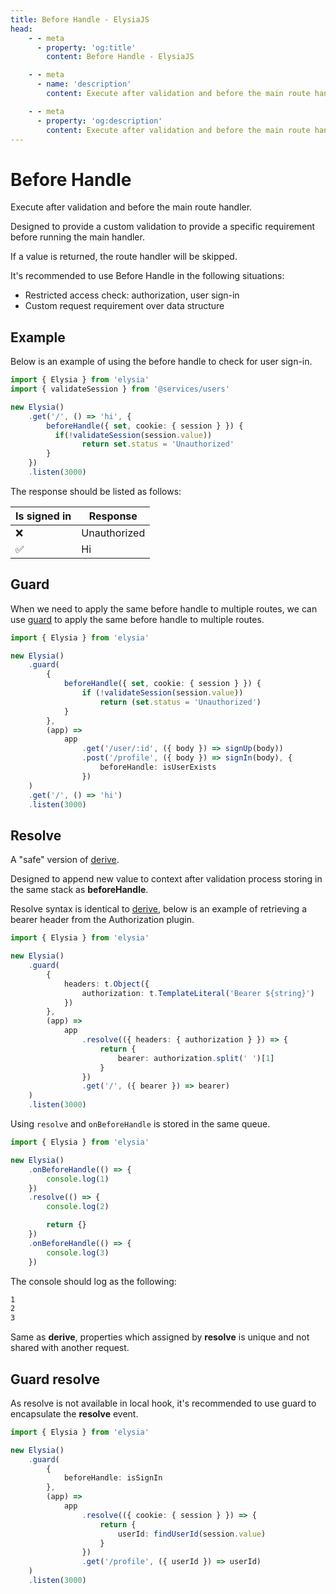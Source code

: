 ```yaml
---
title: Before Handle - ElysiaJS
head:
    - - meta
      - property: 'og:title'
        content: Before Handle - ElysiaJS

    - - meta
      - name: 'description'
        content: Execute after validation and before the main route handler. Designed to provide a custom validation to provide a specific requirement before running the main handler. It's recommended to use Before Handle in the following situations. Restricted access check, authorization, user sign-in. Custom request requirement over data structure

    - - meta
      - property: 'og:description'
        content: Execute after validation and before the main route handler. Designed to provide a custom validation to provide a specific requirement before running the main handler. It's recommended to use Before Handle in the following situations. Restricted access check, authorization, user sign-in. Custom request requirement over data structure
---
```


# Before Handle

Execute after validation and before the main route handler.

Designed to provide a custom validation to provide a specific requirement before running the main handler.

If a value is returned, the route handler will be skipped.

It's recommended to use Before Handle in the following situations:

-   Restricted access check: authorization, user sign-in
-   Custom request requirement over data structure

## Example

Below is an example of using the before handle to check for user sign-in.

```typescript
import { Elysia } from 'elysia'
import { validateSession } from '@services/users'

new Elysia()
    .get('/', () => 'hi', {
        beforeHandle({ set, cookie: { session } }) {
          if(!validateSession(session.value))
                return set.status = 'Unauthorized'
        }
    })
    .listen(3000)
```

The response should be listed as follows:

| Is signed in | Response     |
| ------------ | ------------ |
| ❌           | Unauthorized |
| ✅           | Hi           |

## Guard
When we need to apply the same before handle to multiple routes, we can use [guard](#guard) to apply the same before handle to multiple routes.

```typescript
import { Elysia } from 'elysia'

new Elysia()
    .guard(
        {
            beforeHandle({ set, cookie: { session } }) {
                if (!validateSession(session.value))
                    return (set.status = 'Unauthorized')
            }
        },
        (app) =>
            app
                .get('/user/:id', ({ body }) => signUp(body))
                .post('/profile', ({ body }) => signIn(body), {
                    beforeHandle: isUserExists
                })
    )
    .get('/', () => 'hi')
    .listen(3000)
```

## Resolve

A "safe" version of [derive](/life-cycle/before-handle#derive).

Designed to append new value to context after validation process storing in the same stack as **beforeHandle**.

Resolve syntax is identical to [derive](/life-cycle/before-handle#derive), below is an example of retrieving a bearer header from the Authorization plugin.

```typescript
import { Elysia } from 'elysia'

new Elysia()
    .guard(
        {
            headers: t.Object({
                authorization: t.TemplateLiteral('Bearer ${string}')
            })
        },
        (app) =>
            app
                .resolve(({ headers: { authorization } }) => {
                    return {
                        bearer: authorization.split(' ')[1]
                    }
                })
                .get('/', ({ bearer }) => bearer)
    )
    .listen(3000)
```

Using `resolve` and `onBeforeHandle` is stored in the same queue.

```typescript
import { Elysia } from 'elysia'

new Elysia()
    .onBeforeHandle(() => {
        console.log(1)
    })
    .resolve(() => {
        console.log(2)

        return {}
    })
    .onBeforeHandle(() => {
        console.log(3)
    })
```

The console should log as the following:

```bash
1
2
3
```

Same as **derive**, properties which assigned by **resolve** is unique and not shared with another request.

## Guard resolve

As resolve is not available in local hook, it's recommended to use guard to encapsulate the **resolve** event.

```typescript
import { Elysia } from 'elysia'

new Elysia()
    .guard(
        {
            beforeHandle: isSignIn
        },
        (app) =>
            app
                .resolve(({ cookie: { session } }) => {
                    return {
                        userId: findUserId(session.value)
                    }
                })
                .get('/profile', ({ userId }) => userId)
    )
    .listen(3000)
```
